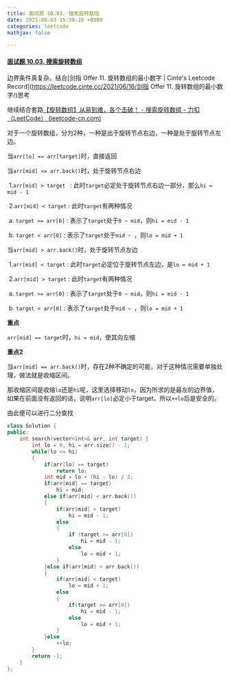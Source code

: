 ```yaml
---
title: 面试题 10.03. 搜索旋转数组
date: 2021-08-03 15:50:28 +0800
categories: leetcode
mathjax: false

---
```


#### [面试题 10.03. 搜索旋转数组](https://leetcode-cn.com/problems/search-rotate-array-lcci/)

边界条件真复杂。结合[剑指 Offer 11. 旋转数组的最小数字 | Cinte's Leetcode Record](https://leetcode.cinte.cc/2021/06/16/剑指 Offer 11. 旋转数组的最小数字/)思考

继续结合套路[【旋转数组】从易到难，各个击破！ - 搜索旋转数组 - 力扣（LeetCode） (leetcode-cn.com)](https://leetcode-cn.com/problems/search-rotate-array-lcci/solution/xuan-zhuan-shu-zu-cong-yi-dao-nan-ge-ge-dcv7a/)



对于一个旋转数组，分为2种，一种是出于旋转节点右边，一种是处于旋转节点左边。

当`arr[lo] == arr[target]`时，直接返回

当`arr[mid] <= arr.back()`时，处于旋转节点右边

​	1.`arr[mid] > target `  : 此时`target`必定处于旋转节点右边一部分，那么`hi = mid - 1`

​	2.`arr[mid] < target` : 此时`target`有两种情况

​			   a. `target >= arr[0]` : 表示了`target`处于`0 ~ mid`，则`hi = mid - 1` 

​			   b. `target < arr[0]` : 表示了`target`处于`mid ~ `，则`lo = mid + 1`

当`arr[mid] > arr.back()`时，处于旋转节点左边

​	1.`arr[mid] < target` : 此时`target`必定位于旋转节点左边，是`lo = mid + 1`

​	2.`arr[mid] > target` : 此时`target`有两种情况

​			   a. `target >= arr[0]` : 表示了`target`处于`0 ~ mid`，则`hi = mid - 1`

​			   b. `target < arr[0]` : 表示了`target`处于`mid ~ `，则`lo = mid + 1`

**重点**

`arr[mid] == target`时，`hi = mid`，使其向左缩

**重点2**

当`arr[mid] == arr.back()`时，存在2种不确定的可能，对于这种情况需要单独处理，做法就是收缩区间。

那收缩区间是收缩`lo`还是`hi`呢，这里选择移动`lo`，因为所求的是最左的边界值，如果在前面没有返回的话，说明`arr[lo]`必定小于target，所以`++lo`后是安全的。



由此便可以进行二分查找

```c++
class Solution {
public:
    int search(vector<int>& arr, int target) {
        int lo = 0, hi = arr.size() - 1;
        while(lo <= hi)
        {
            if(arr[lo] == target)
                return lo;
            int mid = lo + (hi - lo) / 2;
            if(arr[mid] == target)
                hi = mid;
            else if(arr[mid] < arr.back())
            {
                if(arr[mid] > target)
                    hi = mid - 1;
                else
                {
                    if (target >= arr[0])
                        hi = mid - 1;
                    else
                        lo = mid + 1;
                }
            }else if(arr[mid] > arr.back())
            {
                if(arr[mid] < target)
                    lo = mid + 1;
                else
                {
                    if(target >= arr[0])
                        hi = mid - 1;
                    else
                        lo = mid + 1;
                }
            }else
                ++lo;
        }
        return -1;
    }
};
```
